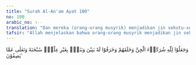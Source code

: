 ```yaml
---
title: "Surah Al-An'am Ayat 100"
no: 100
arabic_no: ١٠٠
translation: "Dan mereka (orang-orang musyrik) menjadikan jin sekutu-sekutu Allah, padahal Dia yang menciptakannya (jin-jin itu), dan mereka berbohong (dengan mengatakan), “Allah mempunyai anak laki-laki dan anak perempuan,” tanpa (dasar) pengetahuan. Mahasuci Allah dan Mahatinggi dari sifat-sifat yang mereka gambarkan."
tafsir: "Allah menjelaskan bahwa orang-orang musyrik menjadikan jin sekutu bagi Allah. Dikatakan demikian karena orang-orang musyrik itu meskipun kenyataannya menyembah berhala-berhala, namun pada hakikatnya mereka berbuat demikian itu lantaran mengikuti bisikan jin dan setan.\n\nAllah berfirman:\n\nYang mereka sembah selain Allah itu tidak lain hanyalah inatsan (berhala), dan mereka tidak lain hanyalah menyembah setan yang durhaka, yang dilaknati Allah, dan (setan) itu mengatakan, \"Aku pasti akan mengambil bagian tertentu dari hamba-hamba-Mu, dan pasti kusesatkan mereka, dan akan kubangkitkan angan-angan kosong pada mereka dan akan kusuruh mereka memotong telinga-telinga binatang ternak, (lalu mereka benar-benar memotongnya), dan akan aku suruh mereka mengubah ciptaan Allah, (lalu mereka benar-benar mengubahnya).\" Barang siapa menjadikan setan sebagai pelindung selain Allah, maka sungguh, dia menderita kerugian yang nyata. (an-Nisa'/4: 117-119)\n\nAllah menjelaskan kesalahan perbuatan mereka karena mereka sebenarnya telah mengetahui bahwa yang menciptakan jin-jin itu ialah Allah. Itulah sebabnya maka perbuatan mereka itu dicela. Celaan Allah terhadap mereka itu adalah seperti celaan Ibrahim a.s. terhadap kaumnya.\n\nAllah berfirman:\n\n\"Apakah kamu menyembah patung-patung yang kamu pahat itu? Padahal Allah-lah yang menciptakan kamu dan apa yang kamu perbuat itu.\" (as-shaffat/37: 95-96)\n\nAllah mencela pula perbuatan mereka, karena mereka telah berbohong dengan mengatakan bahwa Allah mempunyai anak laki-laki dan anak-anak perempuan. Tuduhan mereka bahwa Allah mempunyai anak laki-laki adalah seperti tuduhan orang-orang Yahudi dan Nasrani.\n\nAllah swt berfirman:\n\nDan orang-orang Yahudi berkata, \"Uzair putra Allah,\" dan orang-orang Nasrani berkata, \"Al-Masih putra Allah.\" (at-Taubah/9: 30)\n\nSedangkan tuduhan mereka bahwa Allah mempunyai anak perempuan diterangkan dalam firman Allah:\n\nMaka tanyakanlah (Muhammad) kepada mereka (orang-orang kafir Mekah), \"Apakah anak-anak perempuan itu untuk Tuhanmu sedangkan untuk mereka anak-anak laki-laki?\" atau apakah Kami menciptakan malaikat-malaikat berupa perempuan sedangkan mereka menyaksikan(nya)? Ingatlah, sesungguhnya di antara kebohongannya mereka benar-benar mengatakan, \"Allah mempunyai anak.\" Dan sungguh, mereka benar-benar pendusta. (as-shaffat/37: 149-152)\n\nMereka melemparkan tuduhan itu dengan tidak mempunyai alasan sedikit pun. Bahkan perkataan mereka menunjukkan kebodohan mereka sendiri atau semata-mata menuruti hawa nafsu.\n\nDi akhir ayat ini Allah membersihkan diri-Nya dari tuduhan-tuduhan mereka, bahwa Dia Mahasuci dan Mahatinggi dari sifat-sifat yang mereka berikan, yaitu bahwa Allah tidak mempunyai serikat dan tidak mempunyai anak."
---
```

وَجَعَلُوْا لِلّٰهِ شُرَكَاۤءَ الْجِنَّ وَخَلَقَهُمْ وَخَرَقُوْا لَهٗ بَنِيْنَ وَبَنٰتٍۢ بِغَيْرِ عِلْمٍۗ سُبْحٰنَهٗ وَتَعٰلٰى عَمَّا يَصِفُوْنَ ࣖ 